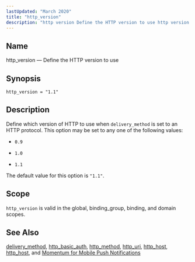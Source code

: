 ```yaml
---
lastUpdated: "March 2020"
title: "http_version"
description: "http version Define the HTTP version to use http version 1 1 Define which version of HTTP to use when delivery method is set to an HTTP protocol This option may be set to any one of the following values 0 9 1 0 1 1 The default value for..."
---
```


<a name="conf.ref.http_version"></a> 
## Name

http_version — Define the HTTP version to use

## Synopsis

`http_version = "1.1"`

<a name="idp24864784"></a> 
## Description

Define which version of HTTP to use when `delivery_method` is set to an HTTP protocol. This option may be set to any one of the following values:

*   `0.9`

*   `1.0`

*   `1.1`

The default value for this option is `"1.1"`.

<a name="idp24872096"></a> 
## Scope

`http_version` is valid in the global, binding_group, binding, and domain scopes.

<a name="idp24873952"></a> 
## See Also

[delivery_method](/momentum/4/config/ref-delivery-method), [http_basic_auth](/momentum/4/config/ref-http-basic-auth), [http_method](/momentum/4/config/ref-http-method), [http_uri](/momentum/4/config/ref-http-uri), [http_host](/momentum/4/config/ref-http-host), [http_host](/momentum/4/config/ref-http-host), and [Momentum for Mobile Push Notifications](/momentum/3/3-push)